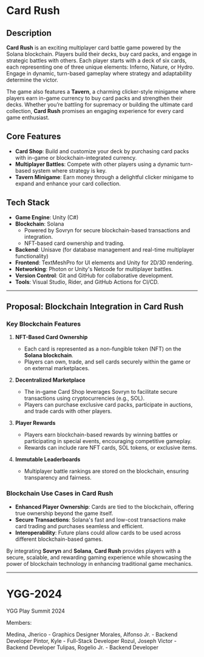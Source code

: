 # **Card Rush**

## **Description**

**Card Rush** is an exciting multiplayer card battle game powered by the Solana blockchain. Players build their decks, buy card packs, and engage in strategic battles with others. Each player starts with a deck of six cards, each representing one of three unique elements: Inferno, Nature, or Hydro. Engage in dynamic, turn-based gameplay where strategy and adaptability determine the victor.

The game also features a **Tavern**, a charming clicker-style minigame where players earn in-game currency to buy card packs and strengthen their decks. Whether you’re battling for supremacy or building the ultimate card collection, **Card Rush** promises an engaging experience for every card game enthusiast.

## **Core Features**
- **Card Shop**: Build and customize your deck by purchasing card packs with in-game or blockchain-integrated currency.
- **Multiplayer Battles**: Compete with other players using a dynamic turn-based system where strategy is key.
- **Tavern Minigame**: Earn money through a delightful clicker minigame to expand and enhance your card collection.

## **Tech Stack**
- **Game Engine**: Unity (C#)
- **Blockchain**: Solana
  - Powered by Sovryn for secure blockchain-based transactions and integration.
  - NFT-based card ownership and trading.
- **Backend**: Unisave (for database management and real-time multiplayer functionality)
- **Frontend**: TextMeshPro for UI elements and Unity for 2D/3D rendering.
- **Networking**: Photon or Unity's Netcode for multiplayer battles.
- **Version Control**: Git and GitHub for collaborative development.
- **Tools**: Visual Studio, Rider, and GitHub Actions for CI/CD.

---

## **Proposal: Blockchain Integration in Card Rush**

### **Key Blockchain Features**
1. **NFT-Based Card Ownership**
   - Each card is represented as a non-fungible token (NFT) on the **Solana blockchain**.
   - Players can own, trade, and sell cards securely within the game or on external marketplaces.

2. **Decentralized Marketplace**
   - The in-game Card Shop leverages Sovryn to facilitate secure transactions using cryptocurrencies (e.g., SOL).
   - Players can purchase exclusive card packs, participate in auctions, and trade cards with other players.

3. **Player Rewards**
   - Players earn blockchain-based rewards by winning battles or participating in special events, encouraging competitive gameplay.
   - Rewards can include rare NFT cards, SOL tokens, or exclusive items.

4. **Immutable Leaderboards**
   - Multiplayer battle rankings are stored on the blockchain, ensuring transparency and fairness.

### **Blockchain Use Cases in Card Rush**
- **Enhanced Player Ownership**: Cards are tied to the blockchain, offering true ownership beyond the game itself.
- **Secure Transactions**: Solana's fast and low-cost transactions make card trading and purchases seamless and efficient.
- **Interoperability**: Future plans could allow cards to be used across different blockchain-based games.

By integrating **Sovryn** and **Solana**, **Card Rush** provides players with a secure, scalable, and rewarding gaming experience while showcasing the power of blockchain technology in enhancing traditional game mechanics.

---

# YGG-2024
YGG Play Summit 2024

Members:

Medina, Jherico - Graphics Designer
Morales, Alfonso Jr. - Backend Developer
Pintor, Kyle - Full-Stack Developer
Rozul, Joseph Victor - Backend Developer
Tulipas, Rogelio Jr. - Backend Developer
